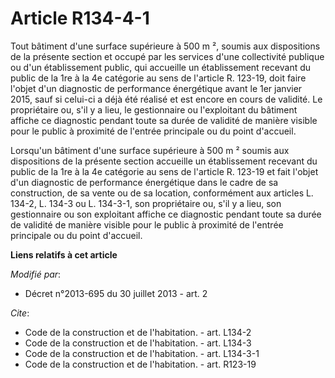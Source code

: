 # Article R134-4-1

Tout bâtiment d'une surface supérieure à 500 m ², soumis aux dispositions de la présente section et occupé par les services
d'une collectivité publique ou d'un établissement public, qui accueille un établissement recevant du public de la 1re à la 4e
catégorie au sens de l'article R. 123-19, doit faire l'objet d'un diagnostic de performance énergétique avant le 1er janvier
2015, sauf si celui-ci a déjà été réalisé et est encore en cours de validité. Le propriétaire ou, s'il y a lieu, le
gestionnaire ou l'exploitant du bâtiment affiche ce diagnostic pendant toute sa durée de validité de manière visible pour le
public à proximité de l'entrée principale ou du point d'accueil. 

Lorsqu'un bâtiment d'une surface supérieure à 500 m ² soumis aux dispositions de la présente section accueille un
établissement recevant du public de la 1re à la 4e catégorie au sens de l'article R. 123-19 et fait l'objet d'un diagnostic
de performance énergétique dans le cadre de sa construction, de sa vente ou de sa location, conformément aux articles L.
134-2, L. 134-3 ou L. 134-3-1, son propriétaire ou, s'il y a lieu, son gestionnaire ou son exploitant affiche ce diagnostic
pendant toute sa durée de validité de manière visible pour le public à proximité de l'entrée principale ou du point
d'accueil.

**Liens relatifs à cet article**

_Modifié par_:

  - Décret n°2013-695 du 30 juillet 2013 - art. 2

_Cite_:

  - Code de la construction et de l'habitation. - art. L134-2
  - Code de la construction et de l'habitation. - art. L134-3
  - Code de la construction et de l'habitation. - art. L134-3-1
  - Code de la construction et de l'habitation. - art. R123-19
